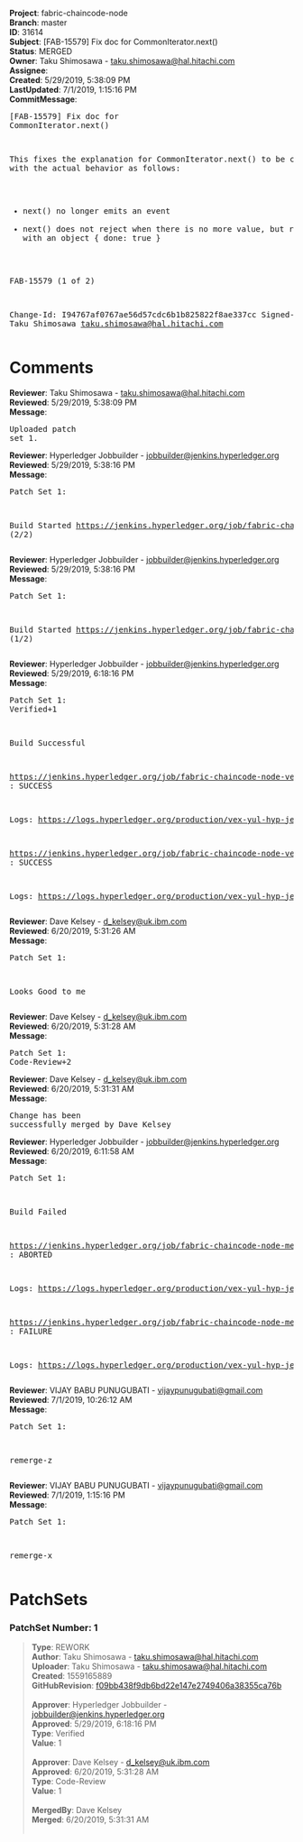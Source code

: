 <strong>Project</strong>: fabric-chaincode-node<br><strong>Branch</strong>: master<br><strong>ID</strong>: 31614<br><strong>Subject</strong>: [FAB-15579] Fix doc for CommonIterator.next()<br><strong>Status</strong>: MERGED<br><strong>Owner</strong>: Taku Shimosawa - taku.shimosawa@hal.hitachi.com<br><strong>Assignee</strong>:<br><strong>Created</strong>: 5/29/2019, 5:38:09 PM<br><strong>LastUpdated</strong>: 7/1/2019, 1:15:16 PM<br><strong>CommitMessage</strong>:<br><pre>[FAB-15579] Fix doc for CommonIterator.next()

This fixes the explanation for CommonIterator.next() to be consistent
with the actual behavior as follows:
  - next() no longer emits an event
  - next() does not reject when there is no more value, but resolves
    with an object { done: true }

FAB-15579 (1 of 2)

Change-Id: I94767af0767ae56d57cdc6b1b825822f8ae337cc
Signed-off-by: Taku Shimosawa <taku.shimosawa@hal.hitachi.com>
</pre><h1>Comments</h1><strong>Reviewer</strong>: Taku Shimosawa - taku.shimosawa@hal.hitachi.com<br><strong>Reviewed</strong>: 5/29/2019, 5:38:09 PM<br><strong>Message</strong>: <pre>Uploaded patch set 1.</pre><strong>Reviewer</strong>: Hyperledger Jobbuilder - jobbuilder@jenkins.hyperledger.org<br><strong>Reviewed</strong>: 5/29/2019, 5:38:16 PM<br><strong>Message</strong>: <pre>Patch Set 1:

Build Started https://jenkins.hyperledger.org/job/fabric-chaincode-node-verify-x86_64/578/ (2/2)</pre><strong>Reviewer</strong>: Hyperledger Jobbuilder - jobbuilder@jenkins.hyperledger.org<br><strong>Reviewed</strong>: 5/29/2019, 5:38:16 PM<br><strong>Message</strong>: <pre>Patch Set 1:

Build Started https://jenkins.hyperledger.org/job/fabric-chaincode-node-verify-s390x/578/ (1/2)</pre><strong>Reviewer</strong>: Hyperledger Jobbuilder - jobbuilder@jenkins.hyperledger.org<br><strong>Reviewed</strong>: 5/29/2019, 6:18:16 PM<br><strong>Message</strong>: <pre>Patch Set 1: Verified+1

Build Successful 

https://jenkins.hyperledger.org/job/fabric-chaincode-node-verify-s390x/578/ : SUCCESS

Logs: https://logs.hyperledger.org/production/vex-yul-hyp-jenkins-3/fabric-chaincode-node-verify-s390x/578

https://jenkins.hyperledger.org/job/fabric-chaincode-node-verify-x86_64/578/ : SUCCESS

Logs: https://logs.hyperledger.org/production/vex-yul-hyp-jenkins-3/fabric-chaincode-node-verify-x86_64/578</pre><strong>Reviewer</strong>: Dave Kelsey - d_kelsey@uk.ibm.com<br><strong>Reviewed</strong>: 6/20/2019, 5:31:26 AM<br><strong>Message</strong>: <pre>Patch Set 1:

Looks Good to me</pre><strong>Reviewer</strong>: Dave Kelsey - d_kelsey@uk.ibm.com<br><strong>Reviewed</strong>: 6/20/2019, 5:31:28 AM<br><strong>Message</strong>: <pre>Patch Set 1: Code-Review+2</pre><strong>Reviewer</strong>: Dave Kelsey - d_kelsey@uk.ibm.com<br><strong>Reviewed</strong>: 6/20/2019, 5:31:31 AM<br><strong>Message</strong>: <pre>Change has been successfully merged by Dave Kelsey</pre><strong>Reviewer</strong>: Hyperledger Jobbuilder - jobbuilder@jenkins.hyperledger.org<br><strong>Reviewed</strong>: 6/20/2019, 6:11:58 AM<br><strong>Message</strong>: <pre>Patch Set 1:

Build Failed 

https://jenkins.hyperledger.org/job/fabric-chaincode-node-merge-s390x/178/ : ABORTED

Logs: https://logs.hyperledger.org/production/vex-yul-hyp-jenkins-3/fabric-chaincode-node-merge-s390x/178

https://jenkins.hyperledger.org/job/fabric-chaincode-node-merge-x86_64/178/ : FAILURE

Logs: https://logs.hyperledger.org/production/vex-yul-hyp-jenkins-3/fabric-chaincode-node-merge-x86_64/178</pre><strong>Reviewer</strong>: VIJAY BABU PUNUGUBATI - vijaypunugubati@gmail.com<br><strong>Reviewed</strong>: 7/1/2019, 10:26:12 AM<br><strong>Message</strong>: <pre>Patch Set 1:

remerge-z</pre><strong>Reviewer</strong>: VIJAY BABU PUNUGUBATI - vijaypunugubati@gmail.com<br><strong>Reviewed</strong>: 7/1/2019, 1:15:16 PM<br><strong>Message</strong>: <pre>Patch Set 1:

remerge-x</pre><h1>PatchSets</h1><h3>PatchSet Number: 1</h3><blockquote><strong>Type</strong>: REWORK<br><strong>Author</strong>: Taku Shimosawa - taku.shimosawa@hal.hitachi.com<br><strong>Uploader</strong>: Taku Shimosawa - taku.shimosawa@hal.hitachi.com<br><strong>Created</strong>: 1559165889<br><strong>GitHubRevision</strong>: [f09bb438f9db6bd22e147e2749406a38355ca76b](https://github.com/hyperledger/fabric-chaincode-node/commit/f09bb438f9db6bd22e147e2749406a38355ca76b)<br><br><strong>Approver</strong>: Hyperledger Jobbuilder - jobbuilder@jenkins.hyperledger.org<br><strong>Approved</strong>: 5/29/2019, 6:18:16 PM<br><strong>Type</strong>: Verified<br><strong>Value</strong>: 1<br><br><strong>Approver</strong>: Dave Kelsey - d_kelsey@uk.ibm.com<br><strong>Approved</strong>: 6/20/2019, 5:31:28 AM<br><strong>Type</strong>: Code-Review<br><strong>Value</strong>: 1<br><br><strong>MergedBy</strong>: Dave Kelsey<br><strong>Merged</strong>: 6/20/2019, 5:31:31 AM<br><br></blockquote>